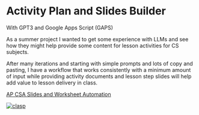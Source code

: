 # Activity Plan and Slides Builder

With GPT3 and Google Apps Script (GAPS)

As a summer project I wanted to get some experience with LLMs and see how they might help provide some content for lesson activities for CS subjects.

After many iterations and starting with simple prompts and lots of copy and pasting, I have a workflow that works consistently with a minimum amount of input while providing activity documents and lesson step slides will help add value to lesson delivery in class.

[AP CSA Slides and Worksheet Automation](https://docs.google.com/presentation/d/e/2PACX-1vRYrz5f0cYkBOBVnPZv9dzlP8P0LfqJjdjEPF8dAR-C245YmOKjqVwJMFI2fB3KLfZBaleBi6NWhnrc/pub?start=true&loop=true&delayms=3000)

[![clasp](https://img.shields.io/badge/built%20with-clasp-4285f4.svg)](https://github.com/google/clasp)

